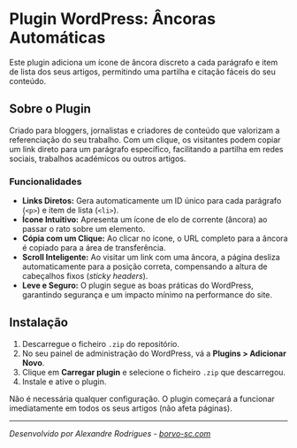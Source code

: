 # Plugin WordPress: Âncoras Automáticas

Este plugin adiciona um ícone de âncora discreto a cada parágrafo e item de lista dos seus artigos, permitindo uma partilha e citação fáceis do seu conteúdo.

## Sobre o Plugin

Criado para bloggers, jornalistas e criadores de conteúdo que valorizam a referenciação do seu trabalho. Com um clique, os visitantes podem copiar um link direto para um parágrafo específico, facilitando a partilha em redes sociais, trabalhos académicos ou outros artigos.

### Funcionalidades

* **Links Diretos:** Gera automaticamente um ID único para cada parágrafo (`<p>`) e item de lista (`<li>`).
* **Ícone Intuitivo:** Apresenta um ícone de elo de corrente (âncora) ao passar o rato sobre um elemento.
* **Cópia com um Clique:** Ao clicar no ícone, o URL completo para a âncora é copiado para a área de transferência.
* **Scroll Inteligente:** Ao visitar um link com uma âncora, a página desliza automaticamente para a posição correta, compensando a altura de cabeçalhos fixos (*sticky headers*).
* **Leve e Seguro:** O plugin segue as boas práticas do WordPress, garantindo segurança e um impacto mínimo na performance do site.

## Instalação

1.  Descarregue o ficheiro `.zip` do repositório.
2.  No seu painel de administração do WordPress, vá a **Plugins > Adicionar Novo**.
3.  Clique em **Carregar plugin** e selecione o ficheiro `.zip` que descarregou.
4.  Instale e ative o plugin.

Não é necessária qualquer configuração. O plugin começará a funcionar imediatamente em todos os seus artigos (não afeta páginas).

---
*Desenvolvido por Alexandre Rodrigues - [borvo-sc.com](https://www.borvo-sc.com)*
